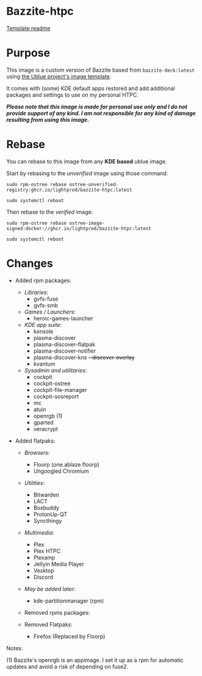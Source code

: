 # Bazzite-htpc

[Template readme](https://github.com/Lightprod/bazzite-htpc/blob/main/README%20template.md)

# Purpose
This image is a custom version of Bazzite based from ```bazzite-deck:latest``` using [the Ublue project's image template](https://github.com/ublue-os/image-template). 

It comes with (some) KDE default apps restored and add additional packages and settings to use on my personal HTPC.

**_Please note that this image is made for personal use only and I do not provide support of any kind. I am not responsible for any kind of damage resulting from using this image._**


# Rebase

You can rebase to this image from any **KDE based** ublue image.

Start by rebasing to the _unverified_ image using those command:

``` sudo rpm-ostree rebase ostree-unverified-registry:ghcr.io/lightprod/bazzite-htpc:latest ```

``` sudo systemctl reboot ```

Then rebase to the _verified_ image:

``` sudo rpm-ostree rebase ostree-image-signed:docker://ghcr.io/lightprod/bazzite-htpc:latest ```

``` sudo systemctl reboot ```

# Changes

 - Added rpm packages:
    - _Libraries_:
        - gvfs-fuse
        - gvfs-smb
    - _Games / Launchers_:
        - heroic-games-launcher
    - _KDE app suite_:
        - konsole
        - plasma-discover
        - plasma-discover-flatpak
        - plasma-discover-notifier
        - plasma-discover-kns
        ~~- discover-overlay~~
        - kvantum
    - _Sysadmin and utilitaries_:
        - cockpit
        - cockpit-ostree
        - cockpit-file-manager
        - cockpit-sosreport
        - mc
        - atuin
        - openrgb (1)
        - gparted
        - veracrypt

 - Added flatpaks:
    - _Browsers_:
        - Floorp (one.ablaze.floorp)
        - Ungoogled Chromium
    - _Utilities_:
        - Bitwarden
        - LACT
        - Boxbuddy
        - ProtonUp-QT
        - Syncthingy
    - _Multimedia_:
        - Plex
        - Plex HTPC
        - Plexamp
        - Jellyin Media Player
        - Vesktop
        - Discord
    - _May be added later_:
        - kde-partitionmanager (rpm)

    - Removed rpms packages:

    - Removed Flatpaks:
        - Firefox (Replaced by Floorp)


Notes: 

  (1) Bazzite's openrgb is an appimage. I set it up as a rpm for automatic updates and avoid a risk of depending on fuse2.
